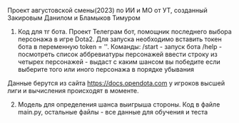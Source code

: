 Проект августовской смены(2023) по ИИ и МО от УТ, созданный Закировым Данилом и Бламыков Тимуром

1. Код для тг бота.
Проект Телеграм бот, помощник последнего выбора персонажа в игре Dota2. Для запуска необходимо вставить токен бота в переменную token = ''.
Команды:
/start - запуск бота 
/help - посмотреть список аббревиатуры персонажей
ввести строку из четырех персонажей - выдаст с каким шансом вы победите если выберите того или иного персонажа в порядке убывания

Данные берутся из сайта https://docs.opendota.com у игроков высшей лиги и вычисления происходят в моменте.

2. Модель для определения шанса выигрыша стороны. Код в файле main.py, остальные файлы - все данные для обучения и теста 
